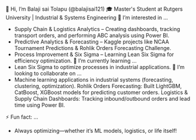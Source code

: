 👋 Hi, I’m Balaji sai Tolapu (@balajisai121)
🎓 Master's Student at Rutgers University | Industrial & Systems Engineering
 👀 I’m interested in ...
- Supply Chain & Logistics Analytics – Creating dashboards, tracking transport orders, and performing ABC analysis using Power BI.
- Predictive Analytics & Forecasting – Kaggle projects like NCAA Tournament Predictions & Rohlik Orders Forecasting Challenge.
- Process Improvement & Six Sigma – Learning Lean Six Sigma for efficiency optimization.
  🌱 I’m currently learning ...
- Lean Six Sigma to optimize processes in industrial applications.
 💞️ I’m looking to collaborate on ...
- Machine learning applications in industrial systems (forecasting, clustering, optimization).
Rohlik Orders Forecasting: Built LightGBM, CatBoost, XGBoost models for predicting customer orders.
Logistics & Supply Chain Dashboards: Tracking inbound/outbound orders and lead time using Power BI.

 ⚡ Fun fact: ...
- Always optimizing—whether it’s ML models, logistics, or life itself! 

<!---
balajisai121/balajisai121 is a ✨ special ✨ repository because its `README.md` (this file) appears on your GitHub profile.
You can click the Preview link to take a look at your changes.
--->
